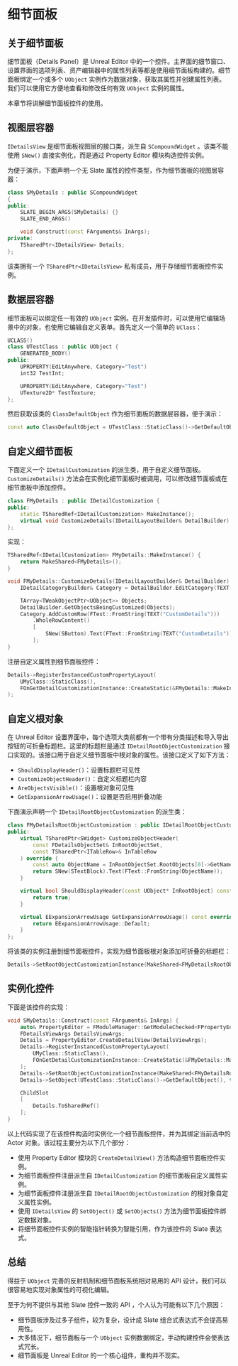 # 细节面板

## 关于细节面板

细节面板（Details Panel）是 Unreal Editor 中的一个控件。主界面的细节窗口、设置界面的选项列表、资产编辑器中的属性列表等都是使用细节面板构建的。细节面板绑定一个或多个 `UObject` 实例作为数据对象，获取其属性并创建属性列表。我们可以使用它方便地查看和修改任何有效 `UObject` 实例的属性。

本章节将讲解细节面板控件的使用。

## 视图层容器

`IDetailsView` 是细节面板视图层的接口类，派生自 `SCompoundWidget` 。该类不能使用 `SNew()` 直接实例化，而是通过 Property Editor 模块构造控件实例。

为便于演示，下面声明一个无 Slate 属性的控件类型，作为细节面板的视图层容器：

```cpp
class SMyDetails : public SCompoundWidget
{
public:
    SLATE_BEGIN_ARGS(SMyDetails) {}
    SLATE_END_ARGS()

    void Construct(const FArguments& InArgs);
private:
    TSharedPtr<IDetailsView> Details;
};
```

该类拥有一个 `TSharedPtr<IDetailsView>` 私有成员，用于存储细节面板控件实例。

## 数据层容器

细节面板可以绑定任一有效的 `UObject` 实例。在开发插件时，可以使用它编辑场景中的对象，也使用它编辑自定义表单。首先定义一个简单的 `UClass`：

```cpp
UCLASS()
class UTestClass : public UObject {
	GENERATED_BODY()
public:
	UPROPERTY(EditAnywhere, Category="Test")
	int32 TestInt;

	UPROPERTY(EditAnywhere, Category="Test")
	UTexture2D* TestTexture;
};
```

然后获取该类的 `ClassDefaultObject` 作为细节面板的数据层容器，便于演示：

```cpp
const auto ClassDefaultObject = UTestClass::StaticClass()->GetDefaultObject(true);
```

## 自定义细节面板

下面定义一个 `IDetailCustomization` 的派生类，用于自定义细节面板。`CustomizeDetails()` 方法会在实例化细节面板时被调用，可以修改细节面板或在细节面板中添加控件。

```cpp
class FMyDetails : public IDetailCustomization {
public:
    static TSharedRef<IDetailCustomization> MakeInstance();
    virtual void CustomizeDetails(IDetailLayoutBuilder& DetailBuilder) override;
};
```

实现：

```cpp
TSharedRef<IDetailCustomization> FMyDetails::MakeInstance() {
    return MakeShared<FMyDetails>();
}

void FMyDetails::CustomizeDetails(IDetailLayoutBuilder& DetailBuilder) {
    IDetailCategoryBuilder& Category = DetailBuilder.EditCategory(TEXT("Test"));

    TArray<TWeakObjectPtr<UObject>> Objects;
    DetailBuilder.GetObjectsBeingCustomized(Objects);
    Category.AddCustomRow(FText::FromString(TEXT("CustomDetails")))
        .WholeRowContent()
        [
            SNew(SButton).Text(FText::FromString(TEXT("CustomDetails")))
        ];
}
```

注册自定义属性到细节面板控件：

```cpp
Details->RegisterInstancedCustomPropertyLayout(
    UMyClass::StaticClass(),
    FOnGetDetailCustomizationInstance::CreateStatic(&FMyDetails::MakeInstance)
);
```

## 自定义根对象

在 Unreal Editor 设置界面中，每个选项大类前都有一个带有分类描述和导入导出按钮的可折叠标题栏。这里的标题栏是通过 `IDetailRootObjectCustomization` 接口实现的。该接口用于自定义细节面板中根对象的属性。该接口定义了如下方法：

- `ShouldDisplayHeader()`：设置标题栏可见性
- `CustomizeObjectHeader()`：自定义标题栏内容
- `AreObjectsVisible()`：设置根对象可见性
- `GetExpansionArrowUsage()`：设置是否启用折叠功能

下面演示声明一个 `IDetailRootObjectCustomization` 的派生类：

```cpp
class FMyDetailsRootObjectCustomization : public IDetailRootObjectCustomization {
public:
    virtual TSharedPtr<SWidget> CustomizeObjectHeader(
        const FDetailsObjectSet& InRootObjectSet,
        const TSharedPtr<ITableRow>& InTableRow
    ) override {
        const auto ObjectName = InRootObjectSet.RootObjects[0]->GetName();
        return SNew(STextBlock).Text(FText::FromString(ObjectName));
    }

    virtual bool ShouldDisplayHeader(const UObject* InRootObject) const override {
        return true;
    }

    virtual EExpansionArrowUsage GetExpansionArrowUsage() const override {
        return EExpansionArrowUsage::Default;
    }
};
```

将该类的实例注册到细节面板控件，实现为细节面板根对象添加可折叠的标题栏：

```cpp
Details->SetRootObjectCustomizationInstance(MakeShared<FMyDetailsRootObjectCustomization>());
```

## 实例化控件

下面是该控件的实现：

```cpp
void SMyDetails::Construct(const FArguments& InArgs) {
    auto& PropertyEditor = FModuleManager::GetModuleChecked<FPropertyEditorModule>("PropertyEditor");
    FDetailsViewArgs DetailsViewArgs;
    Details = PropertyEditor.CreateDetailView(DetailsViewArgs);
    Details->RegisterInstancedCustomPropertyLayout(
        UMyClass::StaticClass(),
        FOnGetDetailCustomizationInstance::CreateStatic(&FMyDetails::MakeInstance)
    );
    Details->SetRootObjectCustomizationInstance(MakeShared<FMyDetailsRootObjectCustomization>());
    Details->SetObject(UTestClass::StaticClass()->GetDefaultObject(), true);

    ChildSlot
    [
        Details.ToSharedRef()
    ];
}
```

以上代码实现了在该控件构造时实例化一个细节面板控件，并为其绑定当前选中的 Actor 对象。该过程主要分为以下几个部分：

- 使用 Property Editor 模块的 `CreateDetailView()` 方法构造细节面板控件实例。
- 为细节面板控件注册派生自 `IDetailCustomization` 的细节面板自定义属性实例。
- 为细节面板控件注册派生自 `IDetailRootObjectCustomization` 的根对象自定义属性实例。
- 使用 `IDetailsView` 的 `SetObject()` 或 `SetObjects()` 方法为细节面板控件绑定数据对象。
- 将细节面板控件实例的智能指针转换为智能引用，作为该控件的 Slate 表达式。

## 总结

得益于 `UObject` 完善的反射机制和细节面板系统相对易用的 API 设计，我们可以很容易地实现对象属性的可视化编辑。

至于为何不提供与其他 Slate 控件一致的 API ，个人认为可能有以下几个原因：

- 细节面板涉及过多子组件，较为复杂，设计成 Slate 组合式表达式不会提高易用性。
- 大多情况下，细节面板与一个 `UObject` 实例数据绑定，手动构建控件会使表达式冗长。
- 细节面板是 Unreal Editor 的一个核心组件，重构并不现实。
